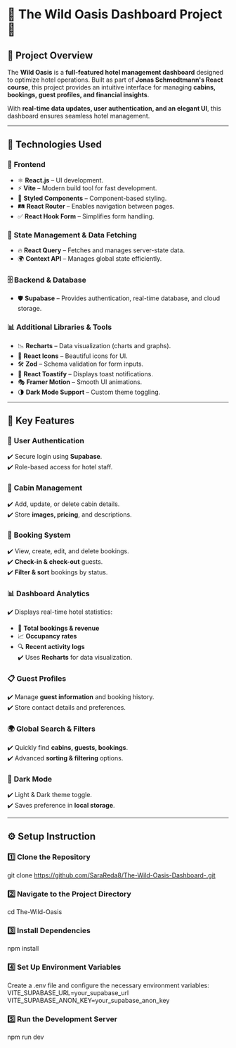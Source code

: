 # 🏨 The Wild Oasis Dashboard Project 🌿

## 📌 Project Overview

The **Wild Oasis** is a **full-featured hotel management dashboard** designed to optimize hotel operations. Built as part of **Jonas Schmedtmann's React course**, this project provides an intuitive interface for managing **cabins, bookings, guest profiles, and financial insights**. 

With **real-time data updates, user authentication, and an elegant UI**, this dashboard ensures seamless hotel management.

---

## 🚀 Technologies Used

### 🎨 **Frontend**
- ⚛ **React.js** – UI development.
- ⚡ **Vite** – Modern build tool for fast development.
- 💅 **Styled Components** – Component-based styling.
- 🛤 **React Router** – Enables navigation between pages.
- ✅ **React Hook Form** – Simplifies form handling.

### 🔄 **State Management & Data Fetching**
- 🔥 **React Query** – Fetches and manages server-state data.
- 🌍 **Context API** – Manages global state efficiently.

### 🗄 **Backend & Database**
- 🛡 **Supabase** – Provides authentication, real-time database, and cloud storage.

### 📊 **Additional Libraries & Tools**
- 📉 **Recharts** – Data visualization (charts and graphs).
- 🎨 **React Icons** – Beautiful icons for UI.
- 🛠 **Zod** – Schema validation for form inputs.
- 📢 **React Toastify** – Displays toast notifications.
- 🎭 **Framer Motion** – Smooth UI animations.
- 🌗 **Dark Mode Support** – Custom theme toggling.

---

## 🎯 Key Features

### 🔐 **User Authentication**
✔️ Secure login using **Supabase**.  
✔️ Role-based access for hotel staff.  

### 🏨 **Cabin Management**
✔️ Add, update, or delete cabin details.  
✔️ Store **images, pricing**, and descriptions.  

### 📅 **Booking System**
✔️ View, create, edit, and delete bookings.  
✔️ **Check-in & check-out** guests.  
✔️ **Filter & sort** bookings by status.  

### 📊 **Dashboard Analytics**
✔️ Displays real-time hotel statistics:
   - 📆 **Total bookings & revenue**  
   - 📈 **Occupancy rates**  
   - 🔍 **Recent activity logs**  
✔️ Uses **Recharts** for data visualization.  

### 📋 **Guest Profiles**
✔️ Manage **guest information** and booking history.  
✔️ Store contact details and preferences.  

### 🌍 **Global Search & Filters**
✔️ Quickly find **cabins, guests, bookings**.  
✔️ Advanced **sorting & filtering** options.  

### 🎨 **Dark Mode**
✔️ Light & Dark theme toggle.  
✔️ Saves preference in **local storage**.  

---

## ⚙️ Setup Instruction

### 1️⃣ **Clone the Repository**
git clone https://github.com/SaraReda8/The-Wild-Oasis-Dashboard-.git
### 2️⃣ Navigate to the Project Directory
cd The-Wild-Oasis
### 3️⃣ Install Dependencies
npm install 
### 4️⃣ Set Up Environment Variables
Create a .env file and configure the necessary environment variables:
VITE_SUPABASE_URL=your_supabase_url
VITE_SUPABASE_ANON_KEY=your_supabase_anon_key
### 5️⃣ Run the Development Server
npm run dev
